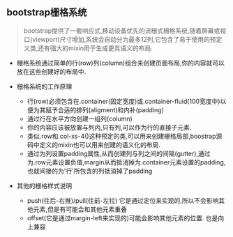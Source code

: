 ## bootstrap栅格系统
> bootstrap提供了一套响应式,移动设备优先的流栅式栅格系统,随着屏幕或视口(viewport)尺寸增加,系统会自动分为最多12列,它包含了易于使用的预定义类,还有强大的mixin用于生成更具语义的布局.
+ 栅格系统通过简单的行(row)列(column)组合来创建页面布局,你的内容就可以放在这些创建好的布局中.
+ 栅格系统的工作原理
    - 行(row)必须包含在.container(固定宽度)或.container-fluid(100宽度中)以便为其赋予合适的排列(aligment)和内补(padding)
    - 通过行在水平方向创建一组列(column)
    - 你的内容应该被放置与列内,只有列,可以作为行的直接子元素.
    - 类似.row和.col-xs-4()这种预定的类,可以用来创建栅格局部,boostrap源码中定义的mixin也可以用来创建的语义化的布局.
    - 通过为列设置padding属性,从而创建列与列之间的间隔(gutter),通过为.row元素设置负值,margin从而抵消掉为.container元素设置的padding,也就间接的为'行'所包含的列抵消掉了padding

+ 其他的栅格样式说明
    - push(往后-右推)/pull(往前-左拉) 它是通过定位来实现的,所以不会影响其他元素,但是有可能会和其他元素重叠
    - offset(它是通过margin-left来实现的)可能会影响其他元素的位置.  也是向上兼容